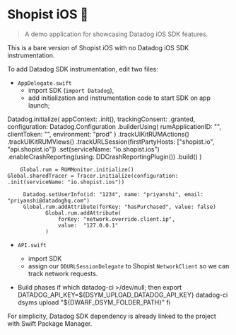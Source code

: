 # Shopist iOS 🛒

> A demo application for showcasing Datadog iOS SDK features.

This is a bare version of Shopist iOS with no Datadog iOS SDK instrumentation.

To add Datadog SDK instrumentation, edit two files:
* `AppDelegate.swift`
	- import SDK (`import Datadog`),
	- add initialization and instrumentation code to start SDK on app launch;

Datadog.initialize(
                appContext: .init(),
                trackingConsent: .granted,
                configuration: Datadog.Configuration
                .builderUsing(
                    rumApplicationID: "",
                    clientToken: "",
                    environment: "prod"
                            )
                    .trackUIKitRUMActions()
                    .trackUIKitRUMViews()
                    .trackURLSession(firstPartyHosts: ["shopist.io", "api.shopist.io"])
		     .set(serviceName: "io.shopist.ios")
		      .enableCrashReporting(using: DDCrashReportingPlugin())
                    .build()
                       )

        Global.rum = RUMMonitor.initialize()
	Global.sharedTracer = Tracer.initialize(configuration: .init(serviceName: "io.shopist.ios"))

         Datadog.setUserInfo(id: "1234", name: "priyanshi", email: "priyanshi@datadoghq.com")
         Global.rum.addAttribute(forKey: "hasPurchased", value: false)
                Global.rum.addAttribute(
                    forKey: "network.override.client.ip",
                    value:  "127.0.0.1"
                )
		
		

* `API.swift` 
	- import SDK
	- assign our `DDURLSessionDelegate` to Shopist `NetworkClient` so we can track network requests.

* Build phases
if which datadog-ci >/dev/null; then
       export DATADOG_API_KEY=${DSYM_UPLOAD_DATADOG_API_KEY}
        datadog-ci dsyms upload "${DWARF_DSYM_FOLDER_PATH}"
fi

For simplicity, Datadog SDK dependency is already linked to the project with Swift Package Manager.
